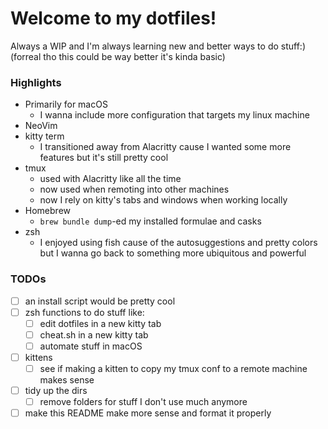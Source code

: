 # Welcome to my dotfiles!

Always a WIP and I'm always learning new and better ways to do stuff:)
(forreal tho this could be way better it's kinda basic)

### Highlights
- Primarily for macOS
	- I wanna include more configuration that targets my linux machine
- NeoVim
- kitty term
	- I transitioned away from Alacritty cause I wanted some more features but it's still pretty cool
- tmux
	- used with Alacritty like all the time
	- now used when remoting into other machines
	- now I rely on kitty's tabs and windows when working locally
- Homebrew
	- `brew bundle dump`-ed my installed formulae and casks
- zsh
	- I enjoyed using fish cause of the autosuggestions and pretty colors but I wanna go back to something more ubiquitous and powerful

### TODOs
- [ ] an install script would be pretty cool 
- [ ] zsh functions to do stuff like:
	- [ ] edit dotfiles in a new kitty tab
	- [ ] cheat.sh in a new kitty tab
	- [ ] automate stuff in macOS
- [ ] kittens
	- [ ] see if making a kitten to copy my tmux conf to a remote machine makes sense
- [ ] tidy up the dirs
	- [ ] remove folders for stuff I don't use much anymore
- [ ] make this README make more sense and format it properly
